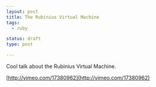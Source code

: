 ```yaml
---
layout: post
title: The Rubinius Virtual Machine
tags:
  - ruby

status: draft
type: post

---
```


Cool talk about the Rubinius Virtual Machine.

[http://vimeo.com/17380962](http://vimeo.com/17380962)
